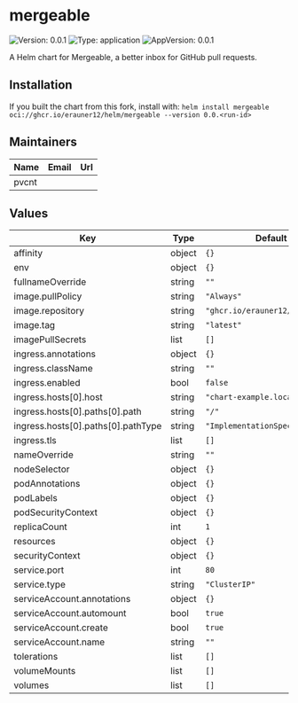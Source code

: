 # mergeable

![Version: 0.0.1](https://img.shields.io/badge/Version-0.0.1-informational?style=flat-square) ![Type: application](https://img.shields.io/badge/Type-application-informational?style=flat-square) ![AppVersion: 0.0.1](https://img.shields.io/badge/AppVersion-0.0.1-informational?style=flat-square)

A Helm chart for Mergeable, a better inbox for GitHub pull requests.

## Installation

If you built the chart from this fork, install with:
`helm install mergeable oci://ghcr.io/erauner12/helm/mergeable --version 0.0.<run-id>`

## Maintainers

| Name  | Email | Url |
| ----- | ----- | --- |
| pvcnt |       |     |

## Values

| Key                                | Type   | Default                     | Description |
| ---------------------------------- | ------ | --------------------------- | ----------- |
| affinity                           | object | `{}`                        |             |
| env                                | object | `{}`                        |             |
| fullnameOverride                   | string | `""`                        |             |
| image.pullPolicy                   | string | `"Always"`                  |             |
| image.repository                   | string | `"ghcr.io/erauner12/mergeable"` |             |
| image.tag                          | string | `"latest"`                  |             |
| imagePullSecrets                   | list   | `[]`                        |             |
| ingress.annotations                | object | `{}`                        |             |
| ingress.className                  | string | `""`                        |             |
| ingress.enabled                    | bool   | `false`                     |             |
| ingress.hosts[0].host              | string | `"chart-example.local"`     |             |
| ingress.hosts[0].paths[0].path     | string | `"/"`                       |             |
| ingress.hosts[0].paths[0].pathType | string | `"ImplementationSpecific"`  |             |
| ingress.tls                        | list   | `[]`                        |             |
| nameOverride                       | string | `""`                        |             |
| nodeSelector                       | object | `{}`                        |             |
| podAnnotations                     | object | `{}`                        |             |
| podLabels                          | object | `{}`                        |             |
| podSecurityContext                 | object | `{}`                        |             |
| replicaCount                       | int    | `1`                         |             |
| resources                          | object | `{}`                        |             |
| securityContext                    | object | `{}`                        |             |
| service.port                       | int    | `80`                        |             |
| service.type                       | string | `"ClusterIP"`               |             |
| serviceAccount.annotations         | object | `{}`                        |             |
| serviceAccount.automount           | bool   | `true`                      |             |
| serviceAccount.create              | bool   | `true`                      |             |
| serviceAccount.name                | string | `""`                        |             |
| tolerations                        | list   | `[]`                        |             |
| volumeMounts                       | list   | `[]`                        |             |
| volumes                            | list   | `[]`                        |             |
